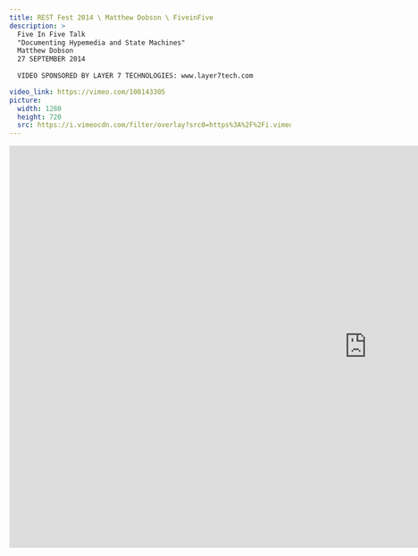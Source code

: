 ```yaml
---
title: REST Fest 2014 \ Matthew Dobson \ FiveinFive
description: >
  Five In Five Talk
  "Documenting Hypemedia and State Machines"
  Matthew Dobson
  27 SEPTEMBER 2014
  
  VIDEO SPONSORED BY LAYER 7 TECHNOLOGIES: www.layer7tech.com

video_link: https://vimeo.com/108143305
picture:
  width: 1280
  height: 720
  src: https://i.vimeocdn.com/filter/overlay?src0=https%3A%2F%2Fi.vimeocdn.com%2Fvideo%2F491760065_1280x720.jpg&src1=http%3A%2F%2Ff.vimeocdn.com%2Fp%2Fimages%2Fcrawler_play.png
---
```

<iframe src="https://player.vimeo.com/video/108143305?title=0&byline=0&portrait=0&badge=0&autopause=0&player_id=0" width="1280" height="720" frameborder="0" title="REST Fest 2014 \ Matthew Dobson \ FiveinFive" webkitallowfullscreen mozallowfullscreen allowfullscreen></iframe>